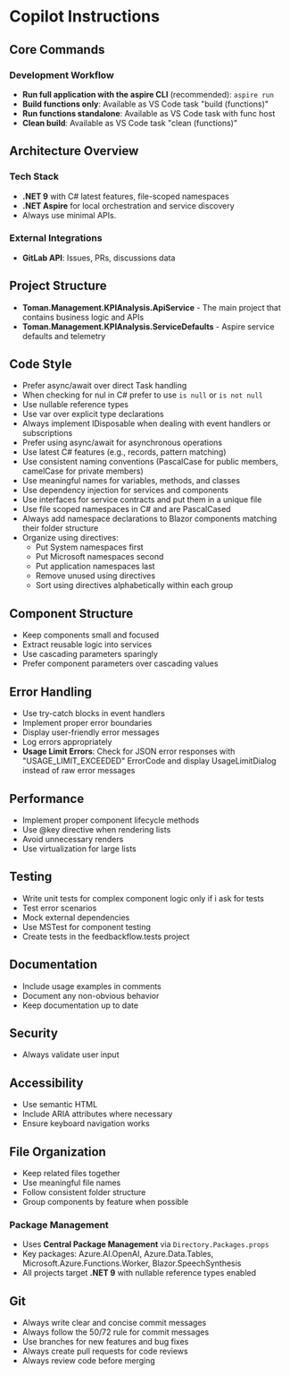 # Copilot Instructions



## Core Commands

### Development Workflow
- **Run full application with the aspire CLI** (recommended): `aspire run`
- **Build functions only**: Available as VS Code task "build (functions)"
- **Run functions standalone**: Available as VS Code task with func host
- **Clean build**: Available as VS Code task "clean (functions)"

## Architecture Overview

### Tech Stack
- **.NET 9** with C# latest features, file-scoped namespaces
- **.NET Aspire** for local orchestration and service discovery
- Always use minimal APIs.


### External Integrations
- **GitLab API**: Issues, PRs, discussions data

## Project Structure
- **Toman.Management.KPIAnalysis.ApiService** - The main project that contains business logic and APIs
- **Toman.Management.KPIAnalysis.ServiceDefaults** - Aspire service defaults and telemetry

## Code Style
- Prefer async/await over direct Task handling
- When checking for nul in C# prefer to use `is null` or `is not null`
- Use nullable reference types
- Use var over explicit type declarations 
- Always implement IDisposable when dealing with event handlers or subscriptions
- Prefer using async/await for asynchronous operations
- Use latest C# features (e.g., records, pattern matching)
- Use consistent naming conventions (PascalCase for public members, camelCase for private members)
- Use meaningful names for variables, methods, and classes
- Use dependency injection for services and components
- Use interfaces for service contracts and put them in a unique file
- Use file scoped namespaces in C# and are PascalCased
- Always add namespace declarations to Blazor components matching their folder structure
- Organize using directives:
  - Put System namespaces first
  - Put Microsoft namespaces second
  - Put application namespaces last
  - Remove unused using directives
  - Sort using directives alphabetically within each group

## Component Structure
- Keep components small and focused
- Extract reusable logic into services
- Use cascading parameters sparingly
- Prefer component parameters over cascading values

## Error Handling
- Use try-catch blocks in event handlers
- Implement proper error boundaries
- Display user-friendly error messages
- Log errors appropriately
- **Usage Limit Errors**: Check for JSON error responses with "USAGE_LIMIT_EXCEEDED" ErrorCode and display UsageLimitDialog instead of raw error messages

## Performance
- Implement proper component lifecycle methods
- Use @key directive when rendering lists
- Avoid unnecessary renders
- Use virtualization for large lists

## Testing
- Write unit tests for complex component logic only if i ask for tests
- Test error scenarios
- Mock external dependencies
- Use MSTest for component testing
- Create tests in the feedbackflow.tests project

## Documentation
- Include usage examples in comments
- Document any non-obvious behavior
- Keep documentation up to date

## Security
- Always validate user input

## Accessibility
- Use semantic HTML
- Include ARIA attributes where necessary
- Ensure keyboard navigation works

## File Organization
- Keep related files together
- Use meaningful file names
- Follow consistent folder structure
- Group components by feature when possible

### Package Management
- Uses **Central Package Management** via `Directory.Packages.props`
- Key packages: Azure.AI.OpenAI, Azure.Data.Tables, Microsoft.Azure.Functions.Worker, Blazor.SpeechSynthesis
- All projects target **.NET 9** with nullable reference types enabled

## Git
- Always write clear and concise commit messages
- Always follow the 50/72 rule for commit messages
- Use branches for new features and bug fixes
- Always create pull requests for code reviews
- Always review code before merging

